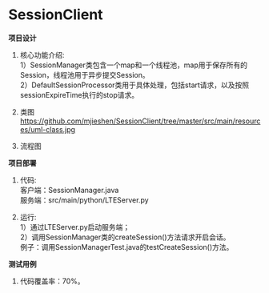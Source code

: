 # SessionClient
**项目设计**
1.	核心功能介绍:  
1）SessionManager类包含一个map和一个线程池，map用于保存所有的Session，线程池用于异步提交Session。   
2）DefaultSessionProcessor类用于具体处理，包括start请求，以及按照sessionExpireTime执行的stop请求。
2.	类图  
https://github.com/mjieshen/SessionClient/tree/master/src/main/resources/uml-class.jpg

3.	流程图

**项目部署**
1.	代码:  
客户端：SessionManager.java  
服务端：src/main/python/LTEServer.py

2.	运行:  
1）通过LTEServer.py启动服务端；  
2）调用SessionManager类的createSession()方法请求开启会话。  
   例子：调用SessionManagerTest.java的testCreateSession()方法。

**测试用例**
1.	代码覆盖率：70%。